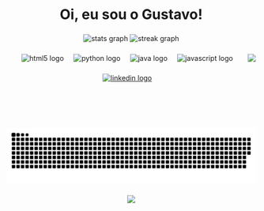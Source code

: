 <h1 align="center">Oi, eu sou o Gustavo!</h1>

###

<div align="center">
  <img src="https://github-readme-stats.vercel.app/api?username=gustavofariasnunes&hide_title=false&hide_rank=false&show_icons=true&include_all_commits=true&count_private=true&disable_animations=false&theme=merko&locale=en&hide_border=false&custom_title=Gustavo%20Farias%20GitHub%20Stats" height="150" alt="stats graph"  />
  <img src="https://streak-stats.demolab.com?user=gustavofariasnunes&locale=en&mode=daily&theme=merko&hide_border=false&border_radius=5" height="150" alt="streak graph"  />
</div>

###

<img align="right" height="150" src="https://media.giphy.com/media/Xy1omG8cDSCH7Qgp6Q/giphy.gif"  />

###

<div align="center">
  <img src="https://cdn.jsdelivr.net/gh/devicons/devicon/icons/html5/html5-original.svg" height="30" alt="html5 logo"  />
  <img width="12" />
  <img src="https://cdn.jsdelivr.net/gh/devicons/devicon/icons/python/python-original.svg" height="30" alt="python logo"  />
  <img width="12" />
  <img src="https://cdn.jsdelivr.net/gh/devicons/devicon/icons/java/java-original.svg" height="30" alt="java logo"  />
  <img width="12" />
  <img src="https://cdn.jsdelivr.net/gh/devicons/devicon/icons/javascript/javascript-original.svg" height="30" alt="javascript logo"  />
</div>

###

<div align="center">
  <a href="https://www.linkedin.com/in/gustavofariasnunes/" target="_blank">
    <img src="https://raw.githubusercontent.com/maurodesouza/profile-readme-generator/master/src/assets/icons/social/linkedin/default.svg" width="47" height="35" alt="linkedin logo"  />
  </a>
</div>

###

<br clear="both">

<img src="https://raw.githubusercontent.com/gustavofariasnunes/gustavofariasnunes/output/snake.svg" alt="Snake animation" />

###

<div align="center">
  <img src="https://profile-counter.glitch.me/gustavofariasnunes/count.svg?"  />
</div>

###
